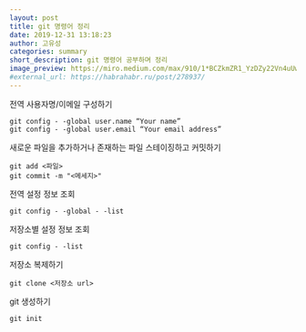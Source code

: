 ```yaml
---
layout: post
title: git 명령어 정리
date: 2019-12-31 13:18:23
author: 고유성
categories: summary
short_description: git 명령어 공부하며 정리
image_preview: https://miro.medium.com/max/910/1*BCZkmZR1_YzDZy22Vn4uUw.png
#external_url: https://habrahabr.ru/post/278937/
---
```

전역 사용자명/이메일 구성하기

~~~
git config - -global user.name “Your name”
git config - -global user.email “Your email address”
~~~

새로운 파일을 추가하거나 존재하는 파일 스테이징하고 커밋하기

~~~
git add <파일>
git commit -m "<메세지>"
~~~

전역 설정 정보 조회

~~~
git config - -global - -list
~~~

저장소별 설정 정보 조회
~~~
git config - -list
~~~

저장소 복제하기
~~~
git clone <저장소 url>
~~~

git 생성하기
~~~
git init 
~~~

